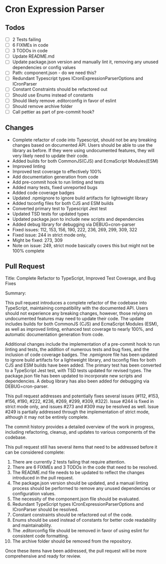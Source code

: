 # Cron Expression Parser
## Todos
- [ ] 2 Tests failing
- [ ] 6 FIXMEs in code
- [ ] 3 TODOs in code
- [ ] Update README.md
- [ ] Update package.json version and manually lint it, removing any unused dependencies or config values
- [ ] Path: component.json - do we need this?
- [ ] Redundant Typescript types ICronExpressionParserOptions and ICronParser
- [ ] Constant Constraints should be refactored out
- [ ] Should use Enums instead of constants
- [ ] Should likely remove .editorconfig in favor of eslint
- [ ] Should remove archive folder
- [ ] Call pettier as part of pre-commit hook? 

## Changes
 * Complete refactor of code into Typescript, should not be any breaking changes based on documented API. Users should be able to use the library as before. If they were using undocumented features, they will very likely need to update their code.
 * Added builds for both CommonJS(CJS) and EcmaScript Modules(ESM)
 * Improved linting
 * Improved test coverage to effectively 100%
 * Add documentation generation from code
 * Add pre-commit hook to run linting and tests
 * Added many tests, fixed unreported bugs
 * Added code coverage badges
 * Updated .npmignore to ignore build artifacts for lightweight library
 * Added tsconfig files for both CJS and ESM builds
 * Converted primary test to Typescript Jest test
 * Updated TSD tests for updated types
 * Updated package.json to include new scripts and dependencies
 * Added debug library for debugging via DEBUG=cron-parser
 * Fixed issues: 112, 153, 156, 190, 222, 236, 269, 299, 309, 322
 * Fixed issue: 244 in strict mode only, 
 * Might be fixed: 273, 309
 * Note on issue: 249, strict mode basically covers this but might not be 100% complete


## Pull Request
Title: Complete Refactor to TypeScript, Improved Test Coverage, and Bug Fixes

Summary:

This pull request introduces a complete refactor of the codebase into TypeScript, maintaining compatibility with the documented API. Users should not experience any breaking changes, however, those relying on undocumented features may need to update their code. The update includes builds for both CommonJS (CJS) and EcmaScript Modules (ESM), as well as improved linting, enhanced test coverage to nearly 100%, and automatic documentation generation from code.

Additional changes include the implementation of a pre-commit hook to run linting and tests, the addition of numerous tests and bug fixes, and the inclusion of code coverage badges. The .npmignore file has been updated to ignore build artifacts for a lightweight library, and tsconfig files for both CJS and ESM builds have been added. The primary test has been converted to a TypeScript Jest test, with TSD tests updated for revised types. The package.json file has been updated to incorporate new scripts and dependencies. A debug library has also been added for debugging via DEBUG=cron-parser.

This pull request addresses and potentially fixes several issues (#112, #153, #156, #190, #222, #236, #269, #299, #309, #322). Issue #244 is fixed in strict mode only, and issues #273 and #309 may be resolved as well. Issue #249 is partially addressed through the implementation of strict mode, although it may not be entirely complete.

The commit history provides a detailed overview of the work in progress, including refactoring, cleanup, and updates to various components of the codebase.

This pull request still has several items that need to be addressed before it can be considered complete:
1. There are currently 2 tests failing that require attention.
2. There are 6 FIXMEs and 3 TODOs in the code that need to be resolved.
3. The README.md file needs to be updated to reflect the changes introduced in the pull request.
4. The package.json version should be updated, and a manual linting process should be performed to remove any unused dependencies or configuration values.
5. The necessity of the component.json file should be evaluated.
6. Redundant TypeScript types ICronExpressionParserOptions and ICronParser should be resolved.
7. Constant constraints should be refactored out of the code.
8. Enums should be used instead of constants for better code readability and maintainability.
9. The .editorconfig file should be removed in favor of using eslint for consistent code formatting.
10. The archive folder should be removed from the repository.

Once these items have been addressed, the pull request will be more comprehensive and ready for review.
